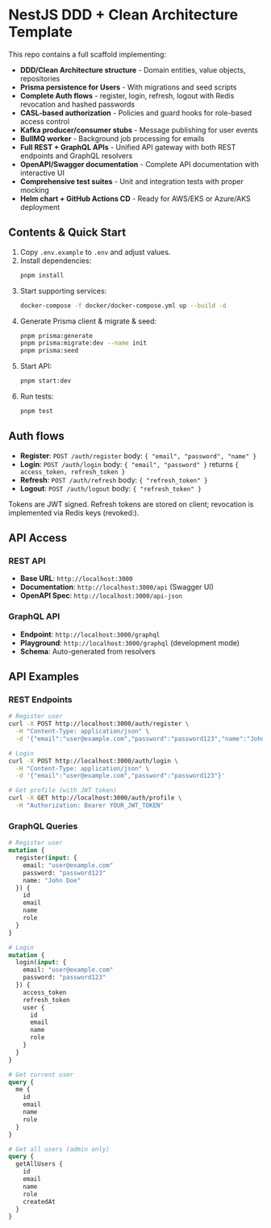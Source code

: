 # NestJS DDD + Clean Architecture Template

This repo contains a full scaffold implementing:
- **DDD/Clean Architecture structure** - Domain entities, value objects, repositories
- **Prisma persistence for Users** - With migrations and seed scripts
- **Complete Auth flows** - register, login, refresh, logout with Redis revocation and hashed passwords
- **CASL-based authorization** - Policies and guard hooks for role-based access control
- **Kafka producer/consumer stubs** - Message publishing for user events
- **BullMQ worker** - Background job processing for emails
- **Full REST + GraphQL APIs** - Unified API gateway with both REST endpoints and GraphQL resolvers
- **OpenAPI/Swagger documentation** - Complete API documentation with interactive UI
- **Comprehensive test suites** - Unit and integration tests with proper mocking
- **Helm chart + GitHub Actions CD** - Ready for AWS/EKS or Azure/AKS deployment


## Contents & Quick Start

1. Copy `.env.example` to `.env` and adjust values.
2. Install dependencies:
   ```bash
   pnpm install
   ```
3. Start supporting services:
   ```bash
   docker-compose -f docker/docker-compose.yml up --build -d
   ```
4. Generate Prisma client & migrate & seed:
   ```bash
   pnpm prisma:generate
   pnpm prisma:migrate:dev --name init
   pnpm prisma:seed
   ```
5. Start API:
   ```bash
   pnpm start:dev
   ```
6. Run tests:
   ```bash
   pnpm test
   ```

## Auth flows

- **Register**: `POST /auth/register` body: `{ "email", "password", "name" }`
- **Login**: `POST /auth/login` body: `{ "email", "password" }` returns `{ access_token, refresh_token }`
- **Refresh**: `POST /auth/refresh` body: `{ "refresh_token" }`
- **Logout**: `POST /auth/logout` body: `{ "refresh_token" }`

Tokens are JWT signed. Refresh tokens are stored on client; revocation is implemented via Redis keys (revoked:<token>).

## API Access

### REST API
- **Base URL**: `http://localhost:3000`
- **Documentation**: `http://localhost:3000/api` (Swagger UI)
- **OpenAPI Spec**: `http://localhost:3000/api-json`

### GraphQL API  
- **Endpoint**: `http://localhost:3000/graphql`
- **Playground**: `http://localhost:3000/graphql` (development mode)
- **Schema**: Auto-generated from resolvers

## API Examples

### REST Endpoints
```bash
# Register user
curl -X POST http://localhost:3000/auth/register \
  -H "Content-Type: application/json" \
  -d '{"email":"user@example.com","password":"password123","name":"John Doe"}'

# Login
curl -X POST http://localhost:3000/auth/login \
  -H "Content-Type: application/json" \
  -d '{"email":"user@example.com","password":"password123"}'

# Get profile (with JWT token)
curl -X GET http://localhost:3000/auth/profile \
  -H "Authorization: Bearer YOUR_JWT_TOKEN"
```

### GraphQL Queries
```graphql
# Register user
mutation {
  register(input: {
    email: "user@example.com"
    password: "password123"
    name: "John Doe"
  }) {
    id
    email
    name
    role
  }
}

# Login
mutation {
  login(input: {
    email: "user@example.com"
    password: "password123"
  }) {
    access_token
    refresh_token
    user {
      id
      email
      name
      role
    }
  }
}

# Get current user
query {
  me {
    id
    email
    name
    role
  }
}

# Get all users (admin only)
query {
  getAllUsers {
    id
    email
    name
    role
    createdAt
  }
}
```

